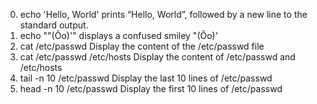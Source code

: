 0. echo 'Hello, World'
prints “Hello, World”, followed by a new line to the standard output.
1. echo "\"(Ôo)'" 
displays a confused smiley "(Ôo)'
2. cat /etc/passwd 
Display the content of the /etc/passwd file
3. cat /etc/passwd /etc/hosts
Display the content of /etc/passwd and /etc/hosts
4. tail -n 10 /etc/passwd
Display the last 10 lines of /etc/passwd
5. head -n 10 /etc/passwd
Display the first 10 lines of /etc/passwd
